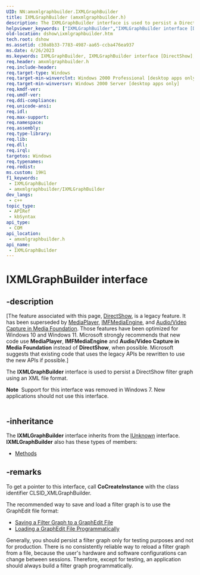 ```yaml
---
UID: NN:amxmlgraphbuilder.IXMLGraphBuilder
title: IXMLGraphBuilder (amxmlgraphbuilder.h)
description: The IXMLGraphBuilder interface is used to persist a DirectShow filter graph using an XML file format.Note  Support for this interface was removed in Windows 7. New applications should not use this interface. .
helpviewer_keywords: ["IXMLGraphBuilder","IXMLGraphBuilder interface [DirectShow]","IXMLGraphBuilder interface [DirectShow]","described","IXMLGraphBuilderInterface","amxmlgraphbuilder/IXMLGraphBuilder","dshow.ixmlgraphbuilder"]
old-location: dshow\ixmlgraphbuilder.htm
tech.root: dshow
ms.assetid: c30a8b33-7783-4987-aa65-ccba476ea937
ms.date: 4/26/2023
ms.keywords: IXMLGraphBuilder, IXMLGraphBuilder interface [DirectShow], IXMLGraphBuilder interface [DirectShow],described, IXMLGraphBuilderInterface, amxmlgraphbuilder/IXMLGraphBuilder, dshow.ixmlgraphbuilder
req.header: amxmlgraphbuilder.h
req.include-header: 
req.target-type: Windows
req.target-min-winverclnt: Windows 2000 Professional [desktop apps only]
req.target-min-winversvr: Windows 2000 Server [desktop apps only]
req.kmdf-ver: 
req.umdf-ver: 
req.ddi-compliance: 
req.unicode-ansi: 
req.idl: 
req.max-support: 
req.namespace: 
req.assembly: 
req.type-library: 
req.lib: 
req.dll: 
req.irql: 
targetos: Windows
req.typenames: 
req.redist: 
ms.custom: 19H1
f1_keywords:
 - IXMLGraphBuilder
 - amxmlgraphbuilder/IXMLGraphBuilder
dev_langs:
 - c++
topic_type:
 - APIRef
 - kbSyntax
api_type:
 - COM
api_location:
 - amxmlgraphbuilder.h
api_name:
 - IXMLGraphBuilder
---
```


# IXMLGraphBuilder interface


## -description

\[The feature associated with this page, [DirectShow](/windows/win32/directshow/directshow), is a legacy feature. It has been superseded by [MediaPlayer](/uwp/api/Windows.Media.Playback.MediaPlayer), [IMFMediaEngine](/windows/win32/api/mfmediaengine/nn-mfmediaengine-imfmediaengine), and [Audio/Video Capture in Media Foundation](windows/win32/medfound/audio-video-capture-in-media-foundation). Those features have been optimized for Windows 10 and Windows 11. Microsoft strongly recommends that new code use **MediaPlayer**, **IMFMediaEngine** and **Audio/Video Capture in Media Foundation** instead of **DirectShow**, when possible. Microsoft suggests that existing code that uses the legacy APIs be rewritten to use the new APIs if possible.\]

The <b>IXMLGraphBuilder</b>  interface is used to persist a DirectShow filter graph using an XML file format.

<div class="alert"><b>Note</b>  Support for this interface was removed in Windows 7. New applications should not use this interface.</div>
<div> </div>

## -inheritance

The <b>IXMLGraphBuilder</b> interface inherits from the <a href="/windows/desktop/api/unknwn/nn-unknwn-iunknown">IUnknown</a> interface. <b>IXMLGraphBuilder</b> also has these types of members:
<ul>
<li><a href="/">Methods</a></li>
</ul>

## -remarks

 To get a pointer to this interface, call <b>CoCreateInstance</b> with the class identifier CLSID_XMLGraphBuilder.

The recommended way to save and load a filter graph is to use the GraphEdit file format:

<ul>
<li>
<a href="/windows/desktop/DirectShow/saving-a-filter-graph-to-a-graphedit-file">Saving a Filter Graph to a GraphEdit File</a>
</li>
<li>
<a href="/windows/desktop/DirectShow/loading-a-graphedit-file-programmatically">Loading a GraphEdit File Programmatically</a>
</li>
</ul>
Generally, you should persist a filter graph only for testing purposes and not for production. There is no consistently reliable way to reload a filter graph from a file, because the user's hardware and software configurations can change between sessions. Therefore, except for testing, an application should always build a filter graph programmatically.
